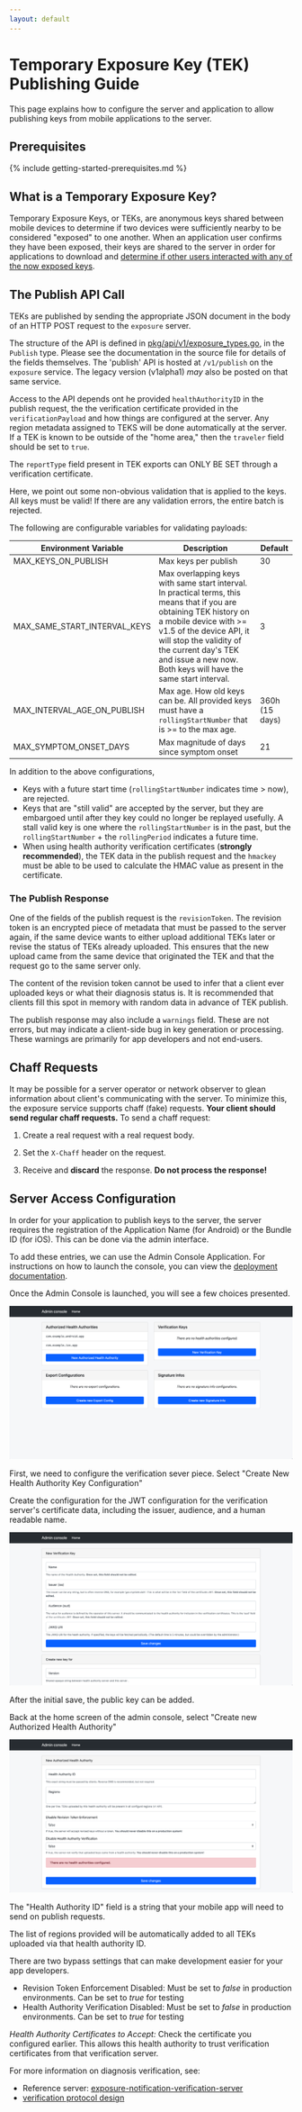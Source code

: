 ```yaml
---
layout: default
---
```


# Temporary Exposure Key (TEK) Publishing Guide

This page explains how to configure the server and application to allow
publishing keys from mobile applications to the server.

## Prerequisites

{% include getting-started-prerequisites.md %}

## What is a Temporary Exposure Key?
Temporary Exposure Keys, or TEKs, are anonymous keys shared between mobile
devices to determine if two devices were sufficiently nearby to be considered
"exposed" to one another. When an application user confirms they have been
exposed, their keys are shared to the server in order for applications to
download and [determine if other users interacted with any of the now exposed
keys](https://blog.google/documents/69/Exposure_Notification_-_Cryptography_Specification_v1.2.1.pdf).

## The Publish API Call

TEKs are published by sending the appropriate JSON document in the body of
an HTTP POST request to the `exposure` server.

The structure of the API is defined in [pkg/api/v1/exposure_types.go](https://github.com/google/exposure-notifications-server/blob/main/pkg/api/v1/exposure_types.go),
in the `Publish` type. Please see the documentation in the source file for details of the
fields themselves. The 'publish' API is hosted at `/v1/publish` on the `exposure` service. The legacy version (v1alpha1) _may_ also be posted on that same service.

Access to the API depends ont he provided `healthAuthorityID` in the publish request, the
the verification certificate provided in the `verificationPayload` and how things are configured
at the server. Any region metadata assigned to TEKS will be done automatically
at the server. If a TEK is known to be outside of the "home area," then the `traveler` field
should be set to `true`.

The `reportType` field present in TEK exports can ONLY BE SET through a verification certificate.

Here, we point out some non-obvious validation that is applied to the keys. All keys must be valid! If there are any validation errors, the entire batch is rejected.

The following are configurable variables for validating payloads:

| Environment Variable         | Description          | Default |
|------------------------------|----------------------|---------|
| MAX_KEYS_ON_PUBLISH          | Max keys per publish | 30      |
| MAX_SAME_START_INTERVAL_KEYS | Max overlapping keys with same start interval. In practical terms, this means that if you are obtaining TEK history on a mobile device with >= v1.5 of the device API, it will stop the validity of the current day's TEK and issue a new now. Both keys will have the same start interval. |  3  |
| MAX_INTERVAL_AGE_ON_PUBLISH  | Max age. How old keys can be. All provided keys must have a `rollingStartNumber` that is >= to the max age. | 360h (15 days)   |
| MAX_SYMPTOM_ONSET_DAYS       | Max magnitude of days since symptom onset | 21 |

In addition to the above configurations,

* Keys with a future start time (`rollingStartNumber` indicates time > now),
  are rejected.
* Keys that are "still valid" are accepted by the server, but they are embargoed
  until after they key could no longer be replayed usefully. A stall valid key
	is one where the `rollingStartNumber` is in the past, but the
	`rollingStartNumber` + the `rollingPeriod` indicates a future time.
* When using health authority verification certificates
  (__strongly recommended__), the TEK data in the publish request and the
	`hmackey` must be able to be used to calculate the HMAC value as present in
	the certificate.

### The Publish Response

One of the fields of the publish request is the `revisionToken`. The revision token is an encrypted
piece of metadata that must be passed to the server again, if the same device wants to either
upload additional TEKs later or revise the status of TEKs already uploaded. This ensures that
the new upload came from the same device that originated the TEK and that the request go to the
same server only.

The content of the revision token cannot be used to infer that a client ever uploaded keys or
what their diagnosis status is. It is recommended that clients fill this spot in memory
with random data in advance of TEK publish.

The publish response may also include a `warnings` field. These are not errors,
but may indicate a client-side bug in key generation or processing. These
warnings are primarily for app developers and not end-users.

## Chaff Requests

It may be possible for a server operator or network observer to glean
information about client's communicating with the server. To minimize this, the
exposure service supports chaff (fake) requests. **Your client should send
regular chaff requests.** To send a chaff request:

1.  Create a real request with a real request body.

1.  Set the `X-Chaff` header on the request.

1.  Receive and **discard** the response. **Do not process the response!**

## Server Access Configuration

In order for your application to publish keys to the server, the server
requires the registration of the Application Name (for Android) or the Bundle ID
(for iOS). This can be done via the admin interface.

To add these entries, we can use the Admin Console Application. For
instructions on how to launch the console, you can view the
[deployment documentation](deploying#configuring-the-server).

Once the Admin Console is launched, you will see a few choices presented.

![](../images/admin_console_landing.png)

First, we need to configure the verification sever piece. Select "Create New Health Authority
Key Configuration"

Create the configuration for the JWT configuration for the verification server's
certificate data, including the issuer, audience, and a human readable name.

![](../images/admin_console_create_new_health_authority.png)

After the initial save, the public key can be added.

Back at the home screen of the admin console, select "Create new Authorized Health Authority"

![](../images/admin_console_add_authorized_application.png)

The "Health Authority ID" field is a string that your mobile app will need to send
on publish requests.

The list of regions provided will be automatically added to all TEKs uploaded via that
health authority ID.

There are two bypass settings that can make development easier for your app developers.

* Revision Token Enforcement Disabled: Must be set to _false_ in production environments. Can be
  set to _true_ for testing
* Health Authority Verification Disabled: Must be set to _false_ in production environments. Can
  be set to _true_ for testing

_Health Authority Certificates to Accept:_ Check the certificate you configured earlier. This allows
this health authority to trust verification certificates from that verification server.

For more information on diagnosis verification, see:
* Reference server: [exposure-notification-verification-server](https://github.com/google/exposure-notifications-verification-server)
* [verification protocol design](design/verification_protocol.md)
